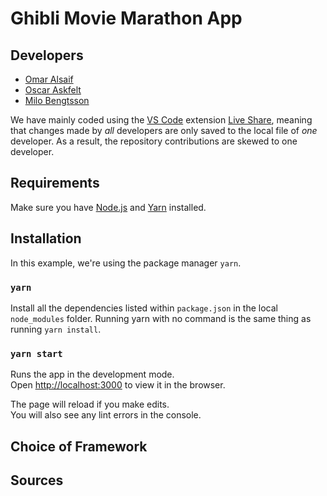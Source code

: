 # Ghibli Movie Marathon App 

## Developers
* [Omar Alsaif](https://github.com/OmarAlsaif)
* [Oscar Askfelt](https://github.com/oscaraskfelt)
* [Milo Bengtsson](https://github.com/palladog)

We have mainly coded using the [VS Code](https://code.visualstudio.com/) extension [Live Share](https://visualstudio.microsoft.com/services/live-share/), meaning that changes made by *all* developers are only saved to the local file of *one* developer. As a result, the repository contributions are skewed to one developer.

## Requirements
Make sure you have [Node.js](https://nodejs.org/en/) and [Yarn](https://yarnpkg.com/) installed.

## Installation 
In this example, we're using the package manager `yarn`.

### `yarn`
Install all the dependencies listed within `package.json` in the local `node_modules` folder. Running yarn with no command is the same thing as running `yarn install`.

### `yarn start`
Runs the app in the development mode.<br />
Open [http://localhost:3000](http://localhost:3000) to view it in the browser.

The page will reload if you make edits.<br />
You will also see any lint errors in the console.

## Choice of Framework

## Sources
